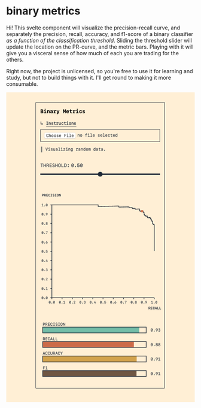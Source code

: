 # binary metrics

Hi! This svelte component will visualize the precision-recall curve, and separately the precision, recall, accuracy, and f1-score of a binary classifier _as a function of the classification threshold_. Sliding the threshold slider will update the location on the PR-curve, and the metric bars. Playing with it will give you a visceral sense of how much of each you are trading for the others.

Right now, the project is unlicensed, so you're free to use it for learning and study, but not to build things with it. I'll get round to making it more consumable.

![A precision-recall curve and some horizontal bars depicting precision, recall, accuracy, and f1 score. There's a slider to control the classification threshold. Changing the threshold updates the curve and metrics.](static/binary-metrics.png)
